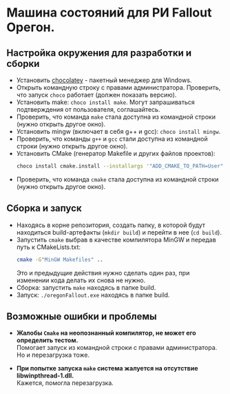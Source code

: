 # Машина состояний для РИ Fallout Орегон.

## Настройка окружения для разработки и сборки

- Установить [chocolatey](https://chocolatey.org/) - пакетный менеджер для Windows.
- Открыть командную строку с правами администратора. Проверить, что запуск `choco` работает (должен показать версию).
- Установить make: `choco install make`. Могут запрашиваться подтверждения от пользователя, соглашайтесь.
- Проверить, что команда `make` стала доступна из командной строки (нужно открыть другое окно).
- Установить mingw (включает в себя g++ и gcc): `choco install mingw`.
- Проверить, что команды `g++` и `gcc` стали доступна из командной строки (нужно открыть другое окно).
- Установить CMake (генератор Makefile и других файлов проектов): 
  ```bash
  choco install cmake.install --installargs '"ADD_CMAKE_TO_PATH=User"'
  ```
- Проверить, что команда `cmake` стала доступна из командной строки (нужно открыть другое окно).

## Сборка и запуск
- Находясь в корне репозитория, создать папку, в которой будут находиться build-артефакты (`mkdir build`) и перейти в нее (`cd build`).
- Запустить `cmake` выбрав в качестве компилятора MinGW и передав путь к CMakeLists.txt: 
  ```bash
  cmake -G"MinGW Makefiles" ..
  ```
  Это и предыдущие действия нужно сделать один раз, при изменении кода делать их снова не нужно.
- Сборка: запустить `make` находясь в папке build.
- Запуск: `./oregonFallout.exe` находясь в папке build.

## Возможные ошибки и проблемы
- **Жалобы `Сmake` на неопознанный компилятор, не может его определить тестом.**<br>
  Помогает запуск из командной строки с правами администратора. Но и перезагрузка тоже.

- **При попытке запуска `make` система жалуется на отсутствие libwinpthread-1.dll.**<br>
  Кажется, помогла перезагрузка.
  

